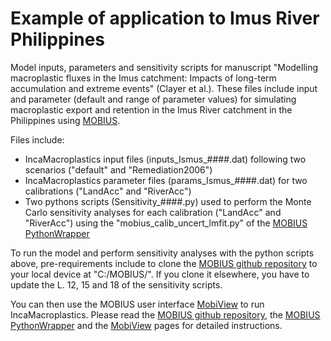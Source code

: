 # Example of application to Imus River Philippines 
Model inputs, parameters and sensitivity scripts for manuscript "Modelling macroplastic fluxes in the Imus catchment: Impacts of long-term accumulation and extreme events" (Clayer et al.).
These files include input and parameter (default and range of parameter values) for simulating macroplastic export and retention in the Imus River catchment in the Philippines using [MOBIUS](https://doi.org/10.5194/gmd-14-1885-2021).

Files include: 
- IncaMacroplastics input files (inputs_Ismus_####.dat) following two scenarios ("default" and "Remediation2006")
- IncaMacroplastics parameter files (params_Ismus_####.dat) for two calibrations ("LandAcc" and "RiverAcc")
- Two pythons scripts (Sensitivity_####.py) used to perform the Monte Carlo sensitivity analyses for each calibration ("LandAcc" and "RiverAcc") using the "mobius_calib_uncert_lmfit.py" of the [MOBIUS PythonWrapper](https://github.com/NIVANorge/Mobius/tree/master/PythonWrapper)

To run the model and perform sensitivity analyses with the python scripts above, pre-requirements include to clone the [MOBIUS github repository](https://github.com/NIVANorge/Mobius/tree/master) to your local device at "C:/MOBIUS/".
If you clone it elsewhere, you have to update the L. 12, 15 and 18 of the sensitivity scripts.

You can then use the MOBIUS user interface [MobiView](https://github.com/NIVANorge/Mobius#the-mobiview-graphical-user-interface) to run IncaMacroplastics. Please read the [MOBIUS github repository](https://github.com/NIVANorge/Mobius/tree/master), the [MOBIUS PythonWrapper](https://github.com/NIVANorge/Mobius/tree/master/PythonWrapper) and the [MobiView](https://github.com/NIVANorge/Mobius#the-mobiview-graphical-user-interface) pages for detailed instructions.

